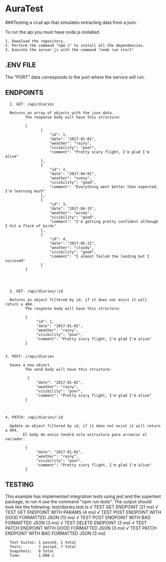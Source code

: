 # AuraTest
###Testing a crud api that simulates extracting data from a json.

To run the api you must have node.js installed:  
      
    1. Download the repository.  
    2. Perform the command "npm i" to install all the dependencies.  
    3. Execute the server.js with the command "node run start" 
    


## .ENV FILE 
 
The "PORT" data corresponds to the port where the service will run.     

## ENDPOINTS  
      1. GET: /api/diaries
    
      Returns an array of objects with the json data.
             The response body will have this structure:  
             
             [
                    {
                        "id": 1,
                        "date": "2017-01-01",
                        "weather": "rainy",
                        "visibility": "poor",
                        "comment": "Pretty scary flight, I'm glad I'm alive"
                    },
                    {
                        "id": 2,
                        "date": "2017-04-01",
                        "weather": "sunny",
                        "visibility": "good",
                        "comment": "Everything went better than expected, I'm learning much"
                    },
                    {
                        "id": 3,
                        "date": "2017-04-15",
                        "weather": "windy",
                        "visibility": "good",
                        "comment": "I'm getting pretty confident although I hit a flock of birds"
                    },
                    {
                        "id": 4,
                        "date": "2017-05-11",
                        "weather": "cloudy",
                        "visibility": "good",
                        "comment": "I almost failed the landing but I survived"
                    }
             ]
             
             
             
             
      2. GET: /api/diaries/:id
    
      Returns an object filtered by id, if it does not exist it will return a 404.
             The response body will have this structure:  
             
             {
                  "id": 1,
                  "date": "2017-01-01",
                  "weather": "rainy",
                  "visibility": "poor",
                  "comment": "Pretty scary flight, I'm glad I'm alive"
             }
                    
             
    3. POST: //api/diaries 
    
      Saves a new object.
             The send body will have this structure:  
             
              {
                  "date": "2017-01-01",
                  "weather": "rainy",
                  "visibility": "poor",
                  "comment": "Pretty scary flight, I'm glad I'm alive"
             }
                   
                    
                    
    4. PATCH: /api/diaries/:id 
    
      Update an object filtered by id, if it does not exist it will return a 404.  
            El body de envio tendrá esta estructura para arrancar el variador:   
            
             {
                  "date": "2017-01-01",
                  "weather": "rainy",
                  "visibility": "poor",
                  "comment": "Pretty scary flight, I'm glad I'm alive"
             }  
                    
    
## TESTING  
  This example has implemented integration tests using jest and the supertest package, to run it use the command "npm run tests". The output should look like the following:
          test/diaries.test.ts
        √ TEST GET ENDPOINT (21 ms)
        √ TEST GET ENDPOINT WITH PARAMS (4 ms)
        √ TEST POST ENDPOINT WITH GOOD FORMATTED JSON (13 ms)
        √ TEST POST ENDPOINT WITH BAD FORMATTED JSON (3 ms)
        √ TEST DELETE ENDPOINT (3 ms)
        √ TEST PATCH ENDPOINT WITH GOOD FORMATTED JSON (3 ms)
        √ TEST PATCH ENDPOINT WITH BAD FORMATTED JSON (3 ms)

      Test Suites: 1 passed, 1 total
      Tests:       7 passed, 7 total
      Snapshots:   0 total
      Time:        1.008 s
     
                    

